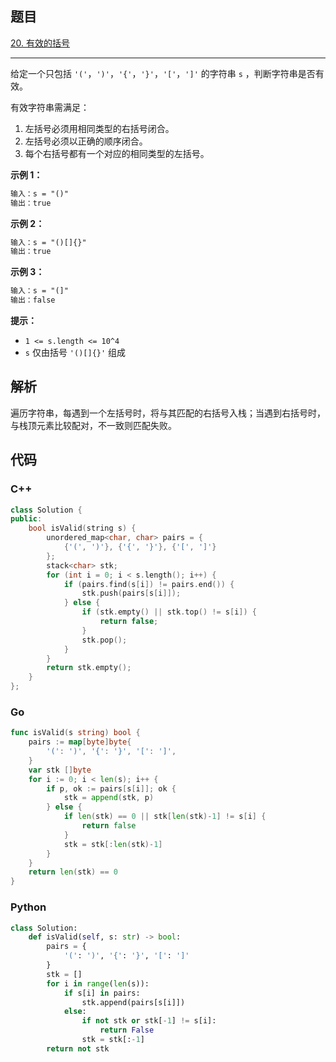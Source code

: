 ## 题目

[20. 有效的括号](https://leetcode.cn/problems/valid-parentheses/)

---

给定一个只包括 `'('`，`')'`，`'{'`，`'}'`，`'['`，`']'` 的字符串 `s` ，判断字符串是否有效。

有效字符串需满足：

1. 左括号必须用相同类型的右括号闭合。
2. 左括号必须以正确的顺序闭合。
3. 每个右括号都有一个对应的相同类型的左括号。

**示例 1：**

```txt
输入：s = "()"
输出：true
```

**示例 2：**

```txt
输入：s = "()[]{}"
输出：true
```

**示例 3：**

```txt
输入：s = "(]"
输出：false
```

**提示：**

- `1 <= s.length <= 10^4`
- `s` 仅由括号 `'()[]{}'` 组成

## 解析

遍历字符串，每遇到一个左括号时，将与其匹配的右括号入栈；当遇到右括号时，与栈顶元素比较配对，不一致则匹配失败。

## 代码

### C++

```cpp
class Solution {
public:
    bool isValid(string s) {
        unordered_map<char, char> pairs = {
            {'(', ')'}, {'{', '}'}, {'[', ']'}
        };
        stack<char> stk;
        for (int i = 0; i < s.length(); i++) {
            if (pairs.find(s[i]) != pairs.end()) {
                stk.push(pairs[s[i]]);
            } else {
                if (stk.empty() || stk.top() != s[i]) {
                    return false;
                }
                stk.pop();
            }
        }
        return stk.empty();
    }
};
```

### Go

```go
func isValid(s string) bool {
    pairs := map[byte]byte{
        '(': ')', '{': '}', '[': ']',
    }
    var stk []byte
    for i := 0; i < len(s); i++ {
        if p, ok := pairs[s[i]]; ok {
            stk = append(stk, p)
        } else {
            if len(stk) == 0 || stk[len(stk)-1] != s[i] {
                return false
            }
            stk = stk[:len(stk)-1]
        }
    }
    return len(stk) == 0
}
```

### Python

```python
class Solution:
    def isValid(self, s: str) -> bool:
        pairs = {
            '(': ')', '{': '}', '[': ']'
        }
        stk = []
        for i in range(len(s)):
            if s[i] in pairs:
                stk.append(pairs[s[i]])
            else:
                if not stk or stk[-1] != s[i]:
                    return False
                stk = stk[:-1]
        return not stk
```
